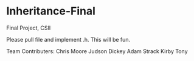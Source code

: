 # Inheritance-Final
Final Project, CSII

Please pull file and implement .h.
This will be fun.

Team Contributers:
Chris Moore
Judson Dickey
Adam Strack
Kirby
Tony
